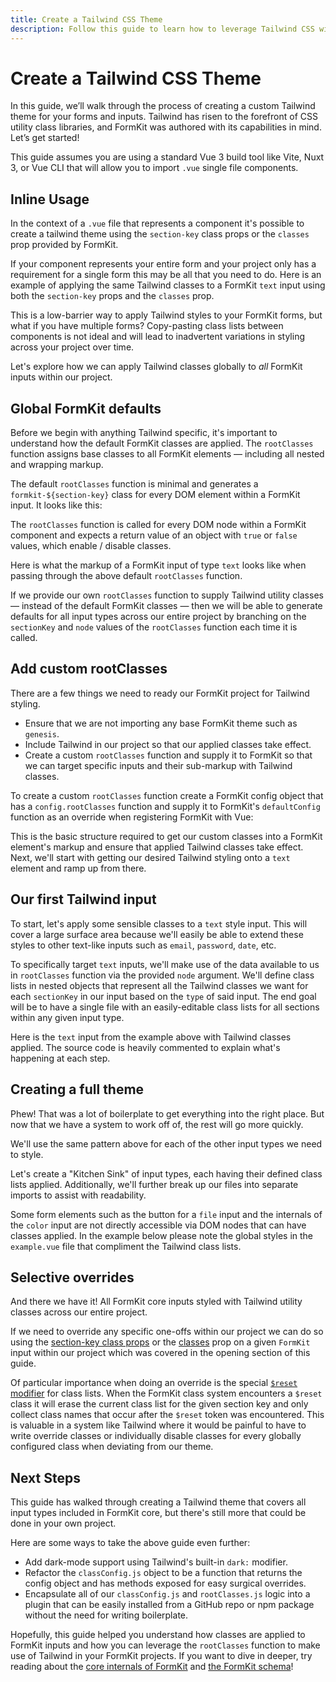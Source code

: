 ```yaml
---
title: Create a Tailwind CSS Theme
description: Follow this guide to learn how to leverage Tailwind CSS with your FormKit forms and inputs
---
```


# Create a Tailwind CSS Theme

In this guide, we’ll walk through the process of creating a custom Tailwind theme for your forms and inputs. Tailwind has risen to the forefront of CSS utility class libraries, and FormKit was authored with its capabilities in mind. Let’s get started!

<callout type="tip" label="SFC Build tool">
This guide assumes you are using a standard Vue 3 build tool like Vite, Nuxt 3, or Vue CLI that will allow you to import <code>.vue</code> single file components.
</callout>

## Inline Usage

In the context of a `.vue` file that represents a component it's possible to create a tailwind theme using the `section-key` class props or the `classes` prop provided by FormKit.

If your component represents your entire form and your project only has a requirement for a single form this may be all that you need to do. Here is an example of applying the same Tailwind classes to a FormKit `text` input using both the `section-key` props and the `classes` prop.

<example
  file="/_content/examples/guides/tailwind-theme/inline-usage/example.vue"
  css-framework="tailwind"
  :editable="true">
</example>

This is a low-barrier way to apply Tailwind styles to your FormKit forms, but what if you have multiple forms? Copy-pasting class lists between components is not ideal and will lead to inadvertent variations in styling across your project over time.

Let's explore how we can apply Tailwind classes globally to _all_ FormKit inputs within our project.

## Global FormKit defaults

Before we begin with anything Tailwind specific, it's important to understand how the default FormKit classes are applied. The `rootClasses` function assigns base classes to all FormKit elements — including all nested and wrapping markup.

The default `rootClasses` function is minimal and generates a `formkit-${section-key}` class for every DOM element within a FormKit input. It looks like this:

<example
  file="/_content/examples/guides/tailwind-theme/default-root-classes/formkit.config.js"
  mode="editor"
  :editable="false">
</example>

The `rootClasses` function is called for every DOM node within a FormKit component and expects a return value of an object with `true` or `false` values, which enable / disable classes.

Here is what the markup of a FormKit input of type `text` looks like when passing through the above default `rootClasses` function.

<example
  file="/_content/examples/guides/tailwind-theme/default-root-classes/default-text-input.vue"
  tabs="html"
  layout="column">
</example>

If we provide our own `rootClasses` function to supply Tailwind utility classes — instead of the default FormKit classes — then we will be able to generate defaults for all input types across our entire project by branching on the `sectionKey` and `node` values of the `rootClasses` function each time it is called.

## Add custom rootClasses

There are a few things we need to ready our FormKit project for Tailwind styling.

- Ensure that we are not importing any base FormKit theme such as `genesis`.
- Include Tailwind in our project so that our applied classes take effect.
- Create a custom `rootClasses` function and supply it to FormKit so that we can target specific inputs and their sub-markup with Tailwind classes.

To create a custom `rootClasses` function create a FormKit config object that has a `config.rootClasses` function and supply it to FormKit's `defaultConfig` function as an override when registering FormKit with Vue:

<example
  :file="[
    '/_content/examples/guides/tailwind-theme/custom-root-classes/app.js',
    '/_content/examples/guides/tailwind-theme/custom-root-classes/formkit.config.js',
    '/_content/examples/guides/tailwind-theme/custom-root-classes/tailwind.config.js'
  ]"
  mode="editor"
  init-file-tab="app.js"
  :editable="false"></example>

This is the basic structure required to get our custom classes into a FormKit element's markup and ensure that applied Tailwind classes take effect. Next, we'll start with getting our desired Tailwind styling onto a `text` element and ramp up from there.

## Our first Tailwind input

To start, let's apply some sensible classes to a `text` style input. This will cover a large surface area because we'll easily be able to extend these styles to other text-like inputs such as `email`, `password`, `date`, etc.

To specifically target `text` inputs, we'll make use of the data available to us in `rootClasses` function via the provided `node` argument. We'll define class lists in nested objects that represent all the Tailwind classes we want for each `sectionKey` in our input based on the `type` of said input. The end goal will be to have a single file with an easily-editable class lists for all sections within any given input type.

Here is the `text` input from the example above with Tailwind classes applied. The source code is heavily commented to explain what's happening at each step.

<example
  :file="[
    '/_content/examples/guides/tailwind-theme/tailwind-text-input/example.vue',
    '/_content/examples/guides/tailwind-theme/tailwind-text-input/formkit.config.js',
    '/_content/examples/guides/tailwind-theme/tailwind-text-input/rootClasses.js',
  ]"
  init-file-tab="rootClasses.js"
  css-framework="tailwind"
  layout="column"
  :editable="true"></example>

## Creating a full theme

Phew! That was a lot of boilerplate to get everything into the right place. But now that we have a system to work off of, the rest will go more quickly.

We'll use the same pattern above for each of the other input types we need to style.

Let's create a "Kitchen Sink" of input types, each having their defined class lists applied. Additionally, we'll further break up our files into separate imports to assist with readability.

<callout type="warning" label="Tailwind and Pseudo-elements">
Some form elements such as the button for a <code>file</code> input and the internals of the <code>color</code> input are not directly accessible via DOM nodes that can have classes applied. In the example below please note the global styles in the <code>example.vue</code> file that compliment the Tailwind class lists.
</callout>

<example
  :file="[
    '/_content/examples/guides/tailwind-theme/tailwind-theme/example.vue',
    '/_content/examples/guides/tailwind-theme/tailwind-theme/formkit.config.js',
    '/_content/examples/guides/tailwind-theme/tailwind-theme/rootClasses.js',
    '/_content/examples/guides/tailwind-theme/tailwind-theme/classConfig.js',
  ]"
  init-file-tab="classConfig.js"
  css-framework="tailwind"
  layout="auto"
  :editable="true"></example>

## Selective overrides

And there we have it! All FormKit core inputs styled with Tailwind utility classes across our entire project.

If we need to override any specific one-offs within our project we can do so using the [section-key class props](/essentials/styling#section-key-class-props) or the [classes](/essentials/styling#classes-prop) prop on a given `FormKit` input within our project which was covered in the opening section of this guide.

Of particular importance when doing an override is the special [`$reset` modifier](/essentials/styling#resetting-classes) for class lists. When the FormKit class system encounters a `$reset` class it will erase the current class list for the given section key and only collect class names that occur after the `$reset` token was encountered. This is valuable in a system like Tailwind where it would be painful to have to write override classes or individually disable classes for every globally configured class when deviating from our theme.

<example
  :file="[
    '/_content/examples/guides/tailwind-theme/override/example.vue',
    '/_content/examples/guides/tailwind-theme/override/formkit.config.js',
    '/_content/examples/guides/tailwind-theme/override/rootClasses.js',
    '/_content/examples/guides/tailwind-theme/override/classConfig.js',
  ]"
  init-file-tab="example.vue"
  css-framework="tailwind"
  layout="auto"
  :editable="true"></example>

## Next Steps

This guide has walked through creating a Tailwind theme that covers all input types included in FormKit core, but there's still more that could be done in your own project.

Here are some ways to take the above guide even further:

- Add dark-mode support using Tailwind's built-in `dark:` modifier.
- Refactor the `classConfig.js` object to be a function that returns the config object and has methods exposed for easy surgical overrides.
- Encapsulate all of our `classConfig.js` and `rootClasses.js` logic into a plugin that can be easily installed from a GitHub repo or npm package without the need for writing boilerplate.

Hopefully, this guide helped you understand how classes are applied to FormKit inputs and how you can leverage the `rootClasses` function to make use of Tailwind in your FormKit projects. If you want to dive in deeper, try reading about the [core internals of FormKit](/advanced/core) and [the FormKit schema](/advanced/schema)!

<cta label="Want more? Start by reading about FormKit core." button="Dig deeper" href="/advanced/core"></cta>


